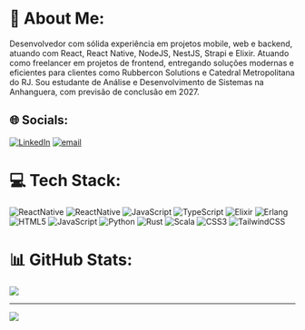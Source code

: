 # 💫 About Me:
Desenvolvedor com sólida experiência em projetos mobile, web e backend, atuando com React, React Native, NodeJS, NestJS,
Strapi e Elixir. Atuando como freelancer em projetos de frontend, entregando soluções modernas e eficientes para clientes
como Rubbercon Solutions e Catedral Metropolitana do RJ. Sou estudante de Análise e Desenvolvimento de Sistemas na
Anhanguera, com previsão de conclusão em 2027.

## 🌐 Socials:
[![LinkedIn](https://img.shields.io/badge/LinkedIn-%230077B5.svg?logo=linkedin&logoColor=white)](https://linkedin.com/in/fabiano-ramos-dev) [![email](https://img.shields.io/badge/Email-D14836?logo=gmail&logoColor=white)](mailto:fabianosantosramos1978@gmail.com) 

# 💻 Tech Stack:
![ReactNative](https://img.shields.io/badge/react%20native-%23007ACC.svg?style=for-the-badge&logo=react&logoColor=white) ![ReactNative](https://img.shields.io/badge/react-%23007ACC.svg?style=for-the-badge&logo=react&logoColor=white) ![JavaScript](https://img.shields.io/badge/javascript-%23323330.svg?style=for-the-badge&logo=javascript&logoColor=%23F7DF1E) ![TypeScript](https://img.shields.io/badge/typescript-%23007ACC.svg?style=for-the-badge&logo=typescript&logoColor=white) ![Elixir](https://img.shields.io/badge/elixir-%234B275F.svg?style=for-the-badge&logo=elixir&logoColor=white) ![Erlang](https://img.shields.io/badge/Erlang-white.svg?style=for-the-badge&logo=erlang&logoColor=a90533) ![HTML5](https://img.shields.io/badge/html5-%23E34F26.svg?style=for-the-badge&logo=html5&logoColor=white) ![JavaScript](https://img.shields.io/badge/javascript-%23323330.svg?style=for-the-badge&logo=javascript&logoColor=%23F7DF1E) ![Python](https://img.shields.io/badge/python-3670A0?style=for-the-badge&logo=python&logoColor=ffdd54) ![Rust](https://img.shields.io/badge/rust-%23000000.svg?style=for-the-badge&logo=rust&logoColor=white) ![Scala](https://img.shields.io/badge/scala-%23DC322F.svg?style=for-the-badge&logo=scala&logoColor=white)   ![CSS3](https://img.shields.io/badge/css3-%231572B6.svg?style=for-the-badge&logo=css3&logoColor=white) ![TailwindCSS](https://img.shields.io/badge/tailwindcss-%2338B2AC.svg?style=for-the-badge&logo=tailwind-css&logoColor=white)
# 📊 GitHub Stats:
![](https://github-readme-stats.vercel.app/api/top-langs/?username=fabramosdev&theme=solarized-dark&hide_border=false&include_all_commits=true&count_private=true&layout=compact)

---
[![](https://visitcount.itsvg.in/api?id=fabramosdev&icon=0&color=0)](https://visitcount.itsvg.in)



<!-- Proudly created with GPRM ( https://gprm.itsvg.in ) -->






